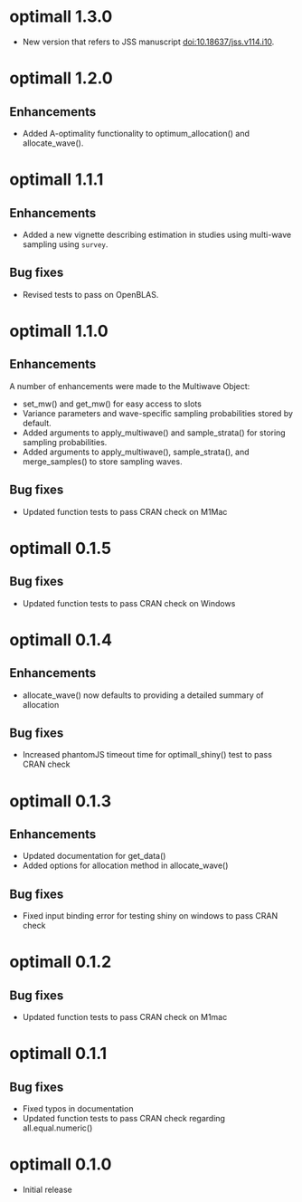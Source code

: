 # optimall 1.3.0

- New version that refers to JSS manuscript <doi:10.18637/jss.v114.i10>.

# optimall 1.2.0

## Enhancements

- Added A-optimality functionality to optimum_allocation() and allocate_wave().

# optimall 1.1.1

## Enhancements

- Added a new vignette describing estimation in studies using multi-wave sampling using `survey`.

## Bug fixes

- Revised tests to pass on OpenBLAS.

# optimall 1.1.0

## Enhancements

A number of enhancements were made to the Multiwave Object:

- set_mw() and get_mw() for easy access to slots
- Variance parameters and wave-specific sampling probabilities stored by default.
- Added arguments to apply_multiwave() and sample_strata() for storing sampling probabilities.
- Added arguments to apply_multiwave(), sample_strata(), and merge_samples() to store sampling waves.


## Bug fixes

- Updated function tests to pass CRAN check on M1Mac

# optimall 0.1.5

## Bug fixes

- Updated function tests to pass CRAN check on Windows

# optimall 0.1.4

## Enhancements

- allocate_wave() now defaults to providing a detailed summary of allocation

## Bug fixes

- Increased phantomJS timeout time for optimall_shiny() test to pass CRAN check

# optimall 0.1.3

## Enhancements

- Updated documentation for get_data()
- Added options for allocation method in allocate_wave()

## Bug fixes

- Fixed input binding error for testing shiny on windows to pass CRAN check

# optimall 0.1.2

## Bug fixes

- Updated function tests to pass CRAN check on M1mac

# optimall 0.1.1

## Bug fixes

- Fixed typos in documentation
- Updated function tests to pass CRAN check regarding all.equal.numeric()

# optimall 0.1.0

* Initial release
